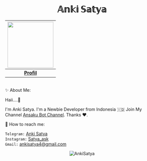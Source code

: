 <p align="center"> <h1 align="center"> 𝔸𝕟𝕜𝕚 𝕊𝕒𝕥𝕪𝕒 </h1> </p>

|<a href="https://t.me/AnkiSatya/"><img src="https://telegra.ph/file/86a8edf9ba658a259aaba.jpg" width="150px" height="150px" /></a> |
|:---------------------------------------------------------------------------------------------------------------------------------------:|
|       **[Profil](https://github.com/Ansaku)**                                                                                |

<br>✨ About Me:

Haii....👋

I'm Anki Satya. I'm a Newbie Developer from Indonesia 🇮🇩 Join My Channel [Ansaku Bot Channel](https://t.me/ansakubotchannel). Thanks ❤️.

💌 How to reach me:

`Telegram:` [Anki Satya](https://t.me/AnkiSatya) <br>
`Instagram:` [Satya_ask](https://instagram.com/satya_ask) <br> 
`Gmail:` ankisatya4@gmail.com <br>

<p align="center">
	<img src=https://github-readme-stats.vercel.app/api?username=Ansaku&show_icons=true&theme=midnight-purple alt=AnkiSatya />
</p>

